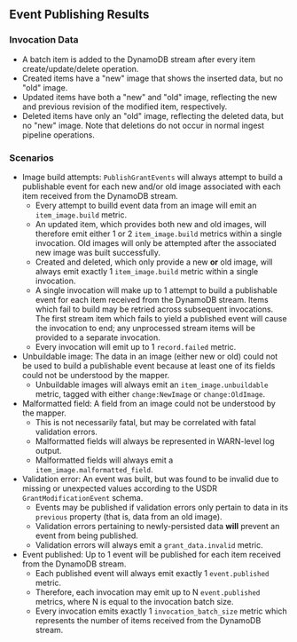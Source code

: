 ## Event Publishing Results

### Invocation Data

- A batch item is added to the DynamoDB stream after every item create/update/delete operation.
- Created items have a "new" image that shows the inserted data, but no "old" image.
- Updated items have both a "new" and "old" image, reflecting the new and previous revision of the modified item, respectively.
- Deleted items have only an "old" image, reflecting the deleted data, but no "new" image. Note that deletions do not occur in normal ingest pipeline operations.

### Scenarios

- Image build attempts: `PublishGrantEvents` will always attempt to build a publishable event for each new and/or old image associated with each item received from the DynamoDB stream.
  - Every attempt to builld event data from an image will emit an `item_image.build` metric.
  - An updated item, which provides both new and old images, will therefore emit either 1 or 2 `item_image.build` metrics within a single invocation. Old images will only be attempted after the associated new image was built successfully.
  - Created and deleted, which only provide a new **or** old image, will always emit exactly 1 `item_image.build` metric within a single invocation.
  - A single invocation will make up to 1 attempt to build a publishable event for each item received from the DynamoDB stream. Items which fail to build may be retried across subsequent invocations. The first stream item which fails to yield a published event will cause the invocation to end; any unprocessed stream items will be provided to a separate invocation.
  - Every invocation will emit up to 1 `record.failed` metric.
- Unbuildable image: The data in an image (either new or old) could not be used to build a publishable event because at least one of its fields could not be understood by the mapper.
  - Unbuildable images will always emit an `item_image.unbuildable` metric, tagged with either `change:NewImage` or `change:OldImage`.
- Malformatted field: A field from an image could not be understood by the mapper.
  - This is not necessarily fatal, but may be correlated with fatal validation errors.
  - Malformatted fields will always be represented in WARN-level log output.
  - Malformatted fields will always emit a `item_image.malformatted_field`.
- Validation error: An event was built, but was found to be invalid due to missing or unexpected values according to the USDR `GrantModificationEvent` schema.
  - Events may be published if validation errors only pertain to data in its `previous` property (that is, data from an old image).
  - Validation errors pertaining to newly-persisted data **will** prevent an event from being published.
  - Validation errors will always emit a `grant_data.invalid` metric.
- Event published: Up to 1 event will be published for each item received from the DynamoDB stream.
  - Each published event will always emit exactly 1 `event.published` metric.
  - Therefore, each invocation may emit up to N `event.published` metrics, where N is equal to the invocation batch size.
  - Every invocation emits exactly 1 `invocation_batch_size` metric which represents the number of items received from the DynamoDB stream.
